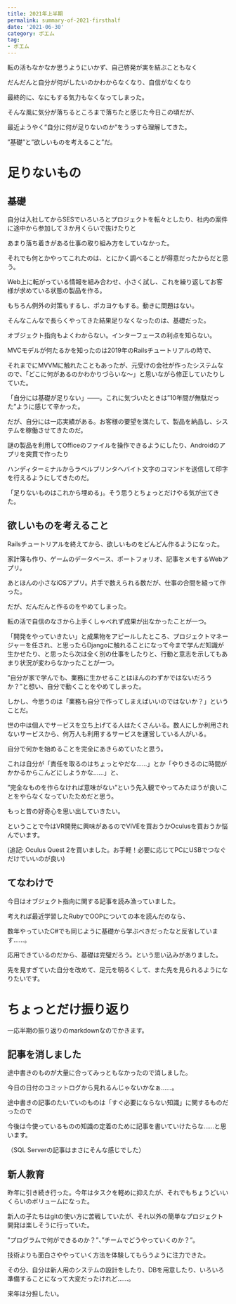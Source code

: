 ```yaml
---
title: 2021年上半期
permalink: summary-of-2021-firsthalf
date: '2021-06-30'
category: ポエム
tag:
- ポエム
---
```


転の活もなかなか思うようにいかず、自己啓発が実を結ぶこともなく

だんだんと自分が何がしたいのかわからなくなり、自信がなくなり

最終的に、なにもする気力もなくなってしまった。

そんな風に気分が落ちるところまで落ちたと感じた今日この頃だが、

最近ようやく”自分に何が足りないのか”をうっすら理解してきた。

”基礎”と”欲しいものを考えること”だ。

# 足りないもの

## 基礎

自分は入社してからSESでいろいろとプロジェクトを転々としたり、社内の案件に途中から参加して３か月くらいで抜けたりと

あまり落ち着きがある仕事の取り組み方をしていなかった。

それでも何とかやってこれたのは、とにかく調べることが得意だったからだと思う。

Web上に転がっている情報を組み合わせ、小さく試し、これを繰り返してお客様が求めている状態の製品を作る。

もちろん例外の対策もするし、ポカヨケもする。動きに問題はない。

そんなこんなで長らくやってきた結果足りなくなったのは、基礎だった。

オブジェクト指向もよくわからない。インターフェースの利点を知らない。

MVCモデルが何たるかを知ったのは2019年のRailsチュートリアルの時で、

それまでにMVVMに触れたこともあったが、元受けの会社が作ったシステムなので、「どこに何があるのかわかりづらいな～」と思いながら修正していたりしていた。

「自分には基礎が足りない」――。これに気づいたときは”10年間が無駄だった”ように感じて辛かった。

だが、自分には一応実績がある。お客様の要望を満たして、製品を納品し、システムを稼働させてきたのだ。

謎の製品を利用してOfficeのファイルを操作できるようにしたり、Androidのアプリを突貫で作ったり

ハンディターミナルからラベルプリンタへバイト文字のコマンドを送信して印字を行えるようにしてきたのだ。

「足りないものはこれから埋める」。そう思うとちょっとだけやる気が出てきた。

## 欲しいものを考えること

Railsチュートリアルを終えてから、欲しいものをどんどん作るようになった。

家計簿も作り、ゲームのデータベース、ポートフォリオ、記事をメモするWebアプリ。

あとほんの小さなiOSアプリ。片手で数えられる数だが、仕事の合間を縫って作った。

だが、だんだんと作るのをやめてしまった。

転の活で自信のなさから上手くしゃべれず成果が出なかったことが一つ。

「開発をやっていきたい」と成果物をアピールしたところ、プロジェクトマネージャーを任され、と思ったらDjangoに触れることになって今まで学んだ知識が生かせたり、と思ったら次は全く別の仕事をしたりと、行動と意志を示してもあまり状況が変わらなかったことが一つ。

”自分が家で学んでも、業務に生かせることはほんのわずかではないだろうか？”と想い、自分で動くことをやめてしまった。

しかし、今思うのは「業務も自分で作ってしまえばいいのではないか？」ということだ。

世の中は個人でサービスを立ち上げてる人はたくさんいる。数人にしか利用されないサービスから、何万人も利用するサービスを運営している人がいる。

自分で何かを始めることを完全にあきらめていたと思う。

これは自分が「責任を取るのはちょっとやだな……」とか「やりきるのに時間がかかるからこんどにしようかな……」と、

”完全なものを作らなければ意味がない”という先入観でやってみたほうが良いことをやらなくなっていたためだと思う。

もっと昔の好奇心を思い出していきたい。

ということで今はVR開発に興味があるのでVIVEを買おうかOculusを買おうか悩んでいます。

(追記: Oculus Quest 2を買いました。お手軽！必要に応じてPCにUSBでつなぐだけでいいのが良い)

## てなわけで

今日はオブジェクト指向に関する記事を読み漁っていました。

考えれば最近学習したRubyでOOPについての本を読んだのなら、

数年やっていたC#でも同じように基礎から学ぶべきだったなと反省しています……。

応用できているのだから、基礎は完璧だろう。という思い込みがありました。

先を見すぎていた自分を改めて、足元を明るくして、また先を見られるようになりたいです。

# ちょっとだけ振り返り

一応半期の振り返りのmarkdownなのでかきます。

## 記事を消しました

途中書きのものが大量に合ってみっともなかったので消しました。

今日の日付のコミットログから見れるんじゃないかなぁ……。

途中書きの記事のたいていのものは「すぐ必要にならない知識」に関するものだったので

今後は今使っているものの知識の定着のために記事を書いていけたらな……と思います。

（SQL Serverの記事はまさにそんな感じでした）

## 新人教育

昨年に引き続き行った。今年はタスクを軽めに抑えたが、それでもちょうどいいくらいのボリュームになった。

新人の子たちはgitの使い方に苦戦していたが、それ以外の簡単なプロジェクト開発は楽しそうに行っていた。

”プログラムで何ができるのか？”、”チームでどうやっていくのか？”。

技術よりも面白さややっていく方法を体験してもらうように注力できた。

その分、自分は新人用のシステムの設計をしたり、DBを用意したり、いろいろ準備することになって大変だったけれど……。

来年は分担したい。


